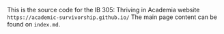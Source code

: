 This is the source code for the IB 305: Thriving in Academia website `https://academic-survivorship.github.io/`
The main page content can be found on `index.md`.
